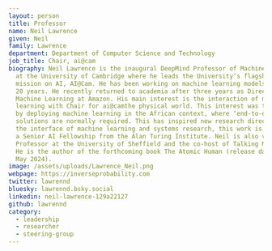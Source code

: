 ```yaml
---
layout: person
title: Professor
name: Neil Lawrence
given: Neil
family: Lawrence
department: Department of Computer Science and Technology
job_title: Chair, ai@cam
biography: Neil Lawrence is the inaugural DeepMind Professor of Machine Learning
  at the University of Cambridge where he leads the University’s flagship
  mission on AI, AI@Cam. He has been working on machine learning models for over
  20 years. He recently returned to academia after three years as Director of
  Machine Learning at Amazon. His main interest is the interaction of machine
  learning with Chair for ai@camthe physical world. This interest was triggered
  by deploying machine learning in the African context, where ‘end-to-end’
  solutions are normally required. This has inspired new research directions at
  the interface of machine learning and systems research, this work is funded by
  a Senior AI Fellowship from the Alan Turing Institute. Neil is also visiting
  Professor at the University of Sheffield and the co-host of Talking Machines.
  He is the author of the forthcoming book The Atomic Human (release date 30th
  May 2024).
image: /assets/uploads/Lawrence_Neil.png
webpage: https://inverseprobability.com
twitter: lawrennd
bluesky: lawrennd.bsky.social
linkedin: neil-lawrence-129a22127
github: lawrennd
category:
  - leadership
  - researcher
  - steering-group
---
```

